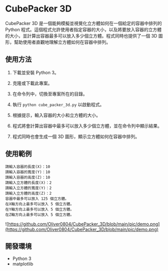 # CubePacker 3D

CubePacker 3D 是一個能夠模擬並視覺化立方體如何在一個給定的容器中排列的 Python 程式。這個程式允許使用者指定容器的大小，以及將要放入容器的立方體的大小，並計算出容器最多可以放入多少個立方體。程式同時也提供了一個 3D 圖形，幫助使用者直觀地理解立方體如何在容器中排列。

## 使用方法

1. 下載並安裝 Python 3。

2. 克隆或下載此專案。

3. 在命令列中，切換至專案所在的目錄。

4. 執行 `python cube_packer_3d.py` 以啟動程式。

5. 根據提示，輸入容器的大小和立方體的大小。

6. 程式將會計算出容器中最多可以放入多少個立方體，並在命令列中顯示結果。

7. 程式同時也會生成一個 3D 圖形，顯示立方體如何在容器中排列。

## 使用範例
```
請輸入容器的長度(X)：10
請輸入容器的寬度(Y)：10
請輸入容器的高度(Z)：10
請輸入立方體的長度(X)：2
請輸入立方體的寬度(Y)：2
請輸入立方體的高度(Z)：2
容器中最多可以放入 125 個立方體。
在X軸方向上最多可以放入 5 個立方體。
在Y軸方向上最多可以放入 5 個立方體。
在Z軸方向上最多可以放入 5 個立方體。
```
![https://github.com/Oliver0804/CubePacker_3D/blob/main/pic/demo.png](https://github.com/Oliver0804/CubePacker_3D/blob/main/pic/demo.png)

## 開發環境

- Python 3
- matplotlib


